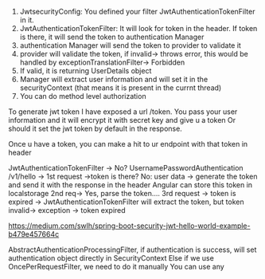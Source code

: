1)	JwtsecurityConfig: You defined your filter JwtAuthenticationTokenFilter in it.
2)	JwtAuthenticationTokenFilter: It will look for token in the header. If token is there, it will send the token to authentication Manager
3)	authentication Manager will send the token to provider to validate it
4)	provider will validate the token, if invalid-> throws error, this would be handled by exceptionTranslationFilter-> Forbidden
5)	If valid, it is returning UserDetails object
6)	Manager will extract user information and will set it in the securityContext (that means it is present in the currnt thread)
7)	You can do method level authorization


To generate jwt token I have exposed a url /token. You pass your user information and it will encrypt it with secret key and give u a token
Or should it set the jwt token by default in the response.

Once u have a token, you can make a hit to ur endpoint with that token in header

JwtAuthenticationTokenFilter -> No? UsernamePasswordAuthentication
/v1/hello -> 1st request ->token is there? No:  user data -> generate the token and send it with the response in the header
Angular can store this token in localstorage
2nd req->  Yes, parse the token….
3rd request -> token is expired -> JwtAuthenticationTokenFilter will extract the token, but token invalid-> exception -> token expired

https://medium.com/swlh/spring-boot-security-jwt-hello-world-example-b479e457664c

AbstractAuthenticationProcessingFilter, if authentication is success, will set authentication object directly in SecurityContext
Else if we use OncePerRequestFilter, we need to do it manually
You can use any
